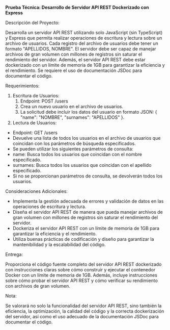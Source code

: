**Prueba Técnica: Desarrollo de Servidor API REST Dockerizado con Express**

Descripción del Proyecto:

Desarrolla un servidor API REST utilizando solo JavaScript (sin TypeScript) y Express que permita realizar operaciones de escritura y lectura sobre un archivo de usuarios. Cada registro del archivo de usuarios debe tener un formato "APELLIDOS, NOMBRE". El servidor debe ser capaz de manejar archivos de gran volumen con millones de registros sin saturar el rendimiento del servidor. Además, el servidor API REST debe estar dockerizado con un límite de memoria de 1GB para garantizar la eficiencia y el rendimiento. Se requiere el uso de documentación JSDoc para documentar el código.

Requerimientos:

1. Escritura de Usuarios:
   1. Endpoint: POST /users
   1. Crea un nuevo usuario en el archivo de usuarios.
   1. La solicitud debe incluir los datos del usuario en formato JSON: { "name": "NOMBRE", "surnames": "APELLIDOS" }.
1. Lectura de Usuarios:
- Endpoint: GET /users
- Devuelve una lista de todos los usuarios en el archivo de usuarios que coincidan con los parámetros de búsqueda especificados.
- Se pueden utilizar los siguientes parámetros de consulta:
- name: Busca todos los usuarios que coincidan con el nombre especificado.
- surnames: Busca todos los usuarios que coincidan con el apellido especificado.
- Si no se proporcionan parámetros de consulta, se devolverán todos los usuarios.

Consideraciones Adicionales:

- Implementa la gestión adecuada de errores y validación de datos en las operaciones de escritura y lectura.
- Diseña el servidor API REST de manera que pueda manejar archivos de gran volumen con millones de registros sin saturar el rendimiento del servidor.
- Dockeriza el servidor API REST con un límite de memoria de 1GB para garantizar la eficiencia y el rendimiento.
- Utiliza buenas prácticas de codificación y diseño para garantizar la mantenibilidad y la escalabilidad del código.

Entrega:

Proporciona el código fuente completo del servidor API REST dockerizado con instrucciones claras sobre cómo construir y ejecutar el contenedor Docker con un límite de memoria de 1GB. Además, incluye instrucciones sobre cómo probar el servidor API REST y cómo verificar su rendimiento con archivos de gran volumen.

Nota:

Se valorará no solo la funcionalidad del servidor API REST, sino también la eficiencia, la optimización, la calidad del código y la correcta dockerización del servidor, así como el uso adecuado de la documentación JSDoc para documentar el código.
